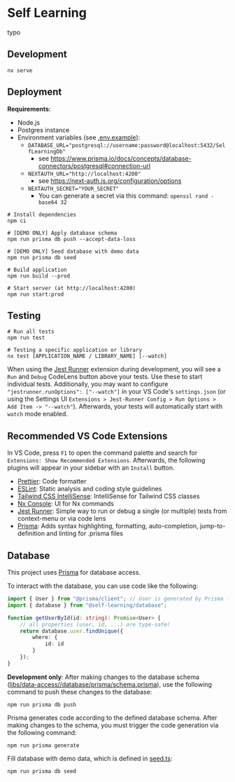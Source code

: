 # Self Learning
typo

## Development

```
nx serve
```

## Deployment

**Requirements**:

-   Node.js
-   Postgres instance
-   Environment variables (see [.env.example](.env.example)):
    -   `DATABASE_URL="postgresql://username:password@localhost:5432/SelfLearningDb"`
        -   see https://www.prisma.io/docs/concepts/database-connectors/postgresql#connection-url
    -   `NEXTAUTH_URL="http://localhost:4200"`
        -   see https://next-auth.js.org/configuration/options
    -   `NEXTAUTH_SECRET="YOUR_SECRET"`
        -   You can generate a secret via this command: `openssl rand -base64 32`

```
# Install dependencies
npm ci

# [DEMO ONLY] Apply database schema
npm run prisma db push --accept-data-loss

# [DEMO ONLY] Seed database with demo data
npm run prisma db seed

# Build application
npm run build --prod

# Start server (at http://localhost:4200)
npm run start:prod
```

## Testing

```
# Run all tests
npm run test

# Testing a specific application or library
nx test [APPLICATION_NAME / LIBRARY_NAME] [--watch]
```

When using the [Jest Runner](https://marketplace.visualstudio.com/items?itemName=firsttris.vscode-jest-runner) extension during development, you will see a `Run` and `Debug` CodeLens button above your tests. Use these to start individual tests. Additionally, you may want to configure
`"jestrunner.runOptions": ["--watch"]` in your VS Code's `settings.json` (or using the Settings UI `Extensions > Jest-Runner Config > Run Options > Add Item -> "--watch"`). Afterwards, your tests will automatically start with `watch` mode enabled.

## Recommended VS Code Extensions

In VS Code, press `F1` to open the command palette and search for `Extensions: Show Recommended Extensions`. Afterwards, the following plugins will appear in your sidebar with an `Install` button.

-   [Prettier](https://marketplace.visualstudio.com/items?itemName=esbenp.prettier-vscode): Code formatter
-   [ESLint](https://marketplace.visualstudio.com/items?itemName=esbenp.prettier-vscode): Static analysis and coding style guidelines
-   [Tailwind CSS IntelliSense](https://marketplace.visualstudio.com/items?itemName=bradlc.vscode-tailwindcss): IntelliSense for Tailwind CSS classes
-   [Nx Console](https://marketplace.visualstudio.com/items?itemName=nrwl.angular-console): UI for Nx commands
-   [Jest Runner](https://marketplace.visualstudio.com/items?itemName=firsttris.vscode-jest-runner): Simple way to run or debug a single (or multiple) tests from context-menu or via code lens
-   [Prisma](https://marketplace.visualstudio.com/items?itemName=Prisma.prisma): Adds syntax highlighting, formatting, auto-completion, jump-to-definition and linting for .prisma files

## Database

This project uses [Prisma](https://www.prisma.io/) for database access.

To interact with the database, you can use code like the following:

```ts
import { User } from "@prisma/client"; // User is generated by Prisma from our schema
import { database } from "@self-learning/database";

function getUserById(id: string): Promise<User> {
	// all properties (user, id, ...) are type-safe!
	return database.user.findUnique({
		where: {
			id: id
		}
	});
}
```

**Development only**: After making changes to the database schema ([libs/data-access//database/prisma/schema.prisma](libs/data-access//database/prisma/schema.prisma)), use the following command to push these changes to the database:

```
npm run prisma db push
```

Prisma generates code according to the defined database schema. After making changes to the schema, you must trigger the code generation via the following command:

```
npm run prisma generate
```

Fill database with demo data, which is defined in [seed.ts](libs/data-access/database/src/lib/seed.ts):

```
npm run prisma db seed
```
